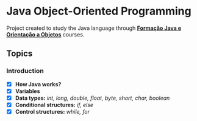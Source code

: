 # Java Object-Oriented Programming

Project created to study the Java language through **[Formação Java e Orientação a Objetos](https://cursos.alura.com.br/formacao-java)** courses.

## Topics

### Introduction
- [x]  **How Java works?**
- [x]  **Variables**
- [x]  **Data types:** *int, long, double, float, byte, short, char, boolean*
- [x]  **Conditional structures:** *if, else*
- [x]  **Control structures:** *while, for*